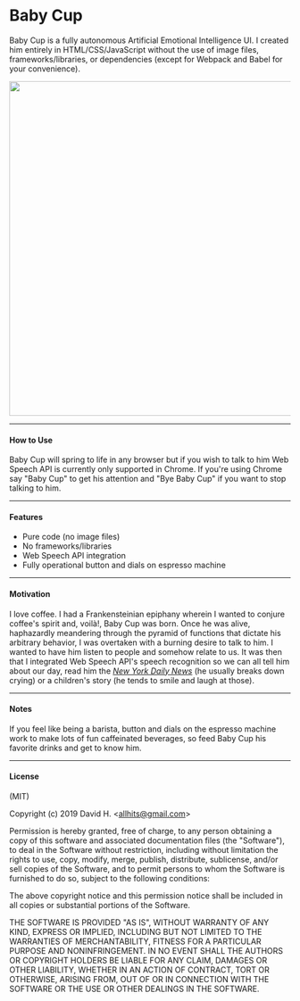 # Baby Cup
Baby Cup is a fully autonomous Artificial Emotional Intelligence UI. I created him entirely in HTML/CSS/JavaScript without the use of image files, frameworks/libraries, or dependencies (except for Webpack and Babel for your convenience).

<div style="text-align:center"><img src="https://user-images.githubusercontent.com/45696445/51087307-aae3ed80-171f-11e9-9f49-7a4f6b017cea.jpg" width=600></div>

_________________________

#### How to Use
Baby Cup will spring to life in any browser but if you wish to talk to him Web Speech API is currently only supported in Chrome. If you're using Chrome say "Baby Cup" to get his attention and "Bye Baby Cup" if you want to stop talking to him.
_________________________

#### Features
- Pure code (no image files)
- No frameworks/libraries
- Web Speech API integration
- Fully operational button and dials on espresso machine
_________________________

#### Motivation
I love coffee. I had a Frankensteinian epiphany wherein I wanted to conjure coffee's spirit and, voilà!, Baby Cup was born. Once he was alive, haphazardly meandering through the pyramid of functions that dictate his arbitrary behavior, I was overtaken with a burning desire to talk to him. I wanted to have him listen to people and somehow relate to us. It was then that I integrated Web Speech API's speech recognition so we can all tell him about our day, read him the [*New York Daily News*](https://www.nydailynews.com/ ) (he usually breaks down crying) or a children's story (he tends to smile and laugh at those).
_________________________

#### Notes
If you feel like being a barista, button and dials on the espresso machine work to make lots of fun caffeinated beverages, so feed Baby Cup his favorite drinks and get to know him.
_________________________

#### License
(MIT)

Copyright (c) 2019 David H. &lt;allhits@gmail.com&gt;

Permission is hereby granted, free of charge, to any person obtaining a copy of this software and associated documentation files (the "Software"), to deal in the Software without restriction, including without limitation the rights to use, copy, modify, merge, publish, distribute, sublicense, and/or sell copies of the Software, and to permit persons to whom the Software is furnished to do so, subject to the following conditions:

The above copyright notice and this permission notice shall be included in all copies or substantial portions of the Software.

THE SOFTWARE IS PROVIDED "AS IS", WITHOUT WARRANTY OF ANY KIND, EXPRESS OR IMPLIED, INCLUDING BUT NOT LIMITED TO THE WARRANTIES OF MERCHANTABILITY, FITNESS FOR A PARTICULAR PURPOSE AND NONINFRINGEMENT. IN NO EVENT SHALL THE AUTHORS OR COPYRIGHT HOLDERS BE LIABLE FOR ANY CLAIM, DAMAGES OR OTHER LIABILITY, WHETHER IN AN ACTION OF CONTRACT, TORT OR OTHERWISE, ARISING FROM, OUT OF OR IN CONNECTION WITH THE SOFTWARE OR THE USE OR OTHER DEALINGS IN THE SOFTWARE.
